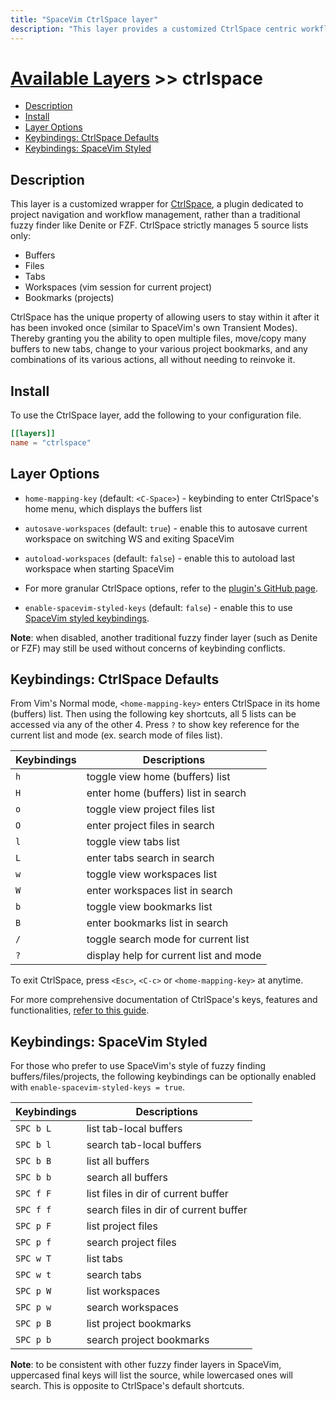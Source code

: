 ```yaml
---
title: "SpaceVim CtrlSpace layer"
description: "This layer provides a customized CtrlSpace centric workflow"
---
```


# [Available Layers](../) >> ctrlspace

<!-- vim-markdown-toc GFM -->

- [Description](#description)
- [Install](#install)
- [Layer Options](#layer-options)
- [Keybindings: CtrlSpace Defaults](#keybindings-ctrlspace-defaults)
- [Keybindings: SpaceVim Styled](#keybindings-spacevim-styled)

<!-- vim-markdown-toc -->

## Description

This layer is a customized wrapper for
[CtrlSpace](https://github.com/vim-ctrlspace/vim-ctrlspace), a plugin
dedicated to project navigation and workflow management, rather than a
traditional fuzzy finder like Denite or FZF. CtrlSpace strictly manages
5 source lists only:

* Buffers
* Files
* Tabs
* Workspaces (vim session for current project)
* Bookmarks (projects)

CtrlSpace has the unique property of allowing users to stay within it
after it has been invoked once (similar to SpaceVim's own Transient
Modes). Thereby granting you the ability to open multiple files,
move/copy many buffers to new tabs, change to your various project
bookmarks, and any combinations of its various actions, all without
needing to reinvoke it.



## Install

To use the CtrlSpace layer, add the following to your configuration file.

```toml
[[layers]]
name = "ctrlspace"
```

## Layer Options

* `home-mapping-key` (default: `<C-Space>`) - keybinding to enter CtrlSpace's
home menu, which displays the buffers list
* `autosave-workspaces` (default: `true`) - enable this to autosave current
workspace on switching WS and exiting SpaceVim
* `autoload-workspaces` (default: `false`) - enable this to autoload last workspace
when starting SpaceVim
* For more granular CtrlSpace options, refer to the [plugin's GitHub
page](https://github.com/vim-ctrlspace/vim-ctrlspace).

* `enable-spacevim-styled-keys` (default: `false`) - enable this to use [SpaceVim styled keybindings](#keybindings-spacevim-styled).

**Note**: when disabled, another traditional fuzzy finder layer (such
as Denite or FZF) may still be used without concerns of keybinding conflicts.

## Keybindings: CtrlSpace Defaults

From Vim's Normal mode, `<home-mapping-key>` enters CtrlSpace in its home
(buffers) list. Then using the following key shortcuts, all 5 lists can
be accessed via any of the other 4. Press `?` to show key reference for
the current list and mode (ex. search mode of files list).

| Keybindings                   | Descriptions                             |
| ----------------------------- | ---------------------------------------- |
| `h`                           | toggle view home (buffers) list          |
| `H`                           | enter home (buffers) list in search      |
| `o`                           | toggle view project files list           |
| `O`                           | enter project files in search            |
| `l`                           | toggle view tabs list                    |
| `L`                           | enter tabs search in search              |
| `w`                           | toggle view workspaces list              |
| `W`                           | enter workspaces list in search          |
| `b`                           | toggle view bookmarks list               |
| `B`                           | enter bookmarks list in search           |
| `/`                           | toggle search mode for current list      |
| `?`                           | display help for current list and mode   |

To exit CtrlSpace, press `<Esc>`, `<C-c>` or `<home-mapping-key>` at
anytime.

For more comprehensive documentation of CtrlSpace's
keys, features and functionalities, [refer to
this guide](https://atlas-vim.readthedocs.io/vim/plugged/vim-ctrlspace/README/
).



## Keybindings: SpaceVim Styled

For those who prefer to use SpaceVim's style of fuzzy finding
buffers/files/projects, the following keybindings can be optionally
enabled with `enable-spacevim-styled-keys = true`.

| Keybindings                   | Descriptions                          |
| ----------------------------- | ------------------------------------- |
| `SPC b L`                     | list tab-local buffers                |
| `SPC b l`                     | search tab-local buffers              |
| `SPC b B`                     | list all buffers                      |
| `SPC b b`                     | search all buffers                    |
| `SPC f F`                     | list files in dir of current buffer   |
| `SPC f f`                     | search files in dir of current buffer |
| `SPC p F`                     | list project files                    |
| `SPC p f`                     | search project files                  |
| `SPC w T`                     | list tabs                             |
| `SPC w t`                     | search tabs                           |
| `SPC p W`                     | list workspaces                       |
| `SPC p w`                     | search workspaces                     |
| `SPC p B`                     | list project bookmarks                |
| `SPC p b`                     | search project bookmarks              |

**Note**: to be consistent with other fuzzy finder layers in SpaceVim,
uppercased final keys will list the source, while lowercased ones will
search. This is opposite to CtrlSpace's default shortcuts.
